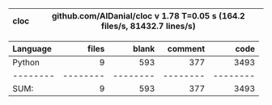 cloc|github.com/AlDanial/cloc v 1.78  T=0.05 s (164.2 files/s, 81432.7 lines/s)
--- | ---

Language|files|blank|comment|code
:-------|-------:|-------:|-------:|-------:
Python|9|593|377|3493
--------|--------|--------|--------|--------
SUM:|9|593|377|3493
